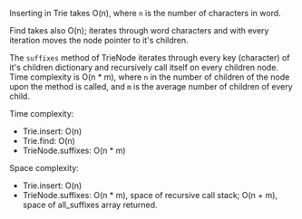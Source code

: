 Inserting in Trie takes O(n), where `n` is the number of characters in word.

Find takes also O(n); iterates through word characters and with every iteration moves the node pointer to it's children.

The `suffixes` method of TrieNode iterates through every key (character) of it's children dictionary and recursively call itself on every children node.
Time complexity is O(n * m), where `n` in the number of children of the node upon the method is called, and `m` is the average number of children of every child.

Time complexity:
- Trie.insert: O(n)
- Trie.find: O(n)
- TrieNode.suffixes: O(n * m)

Space complexity:
- Trie.insert: O(n)
- TrieNode.suffixes: O(n * m), space of recursive call stack; O(n + m), space of all_suffixes array returned.

